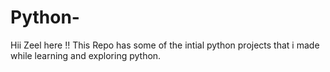 # Python-

Hii Zeel here !!
This Repo has some of the intial python projects that i made while learning and exploring python.
